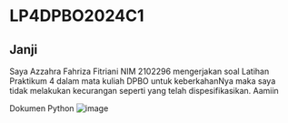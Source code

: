 # LP4DPBO2024C1

## Janji 
Saya Azzahra Fahriza Fitriani NIM 2102296 mengerjakan soal Latihan Praktikum 4 dalam mata kuliah DPBO untuk keberkahanNya maka saya tidak melakukan kecurangan seperti yang telah dispesifikasikan. Aamiin

Dokumen Python 
![image](https://github.com/azzahrafahriza/LP4DPBO2024C1/assets/101120742/bab7f6f3-e543-4236-b9a2-cdc26d606371)
